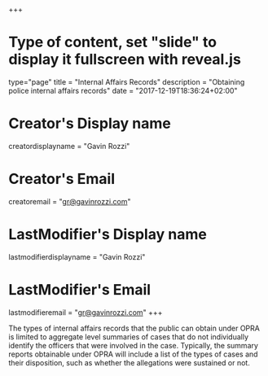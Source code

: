 +++
# Type of content, set "slide" to display it fullscreen with reveal.js
type="page"
title = "Internal Affairs Records"
description = "Obtaining police internal affairs records"
date = "2017-12-19T18:36:24+02:00"
# Creator's Display name
creatordisplayname = "Gavin Rozzi"
# Creator's Email
creatoremail = "gr@gavinrozzi.com"
# LastModifier's Display name
lastmodifierdisplayname = "Gavin Rozzi"
# LastModifier's Email
lastmodifieremail = "gr@gavinrozzi.com"
+++

The types of internal affairs records that the public can obtain under OPRA is limited to aggregate level summaries of cases that do not individually identify the officers that were involved in the case. Typically, the summary reports obtainable under OPRA will include a list of the types of cases and their disposition, such as whether the allegations were sustained or not.
